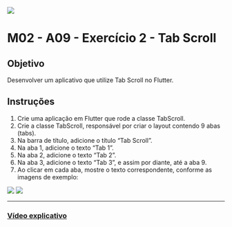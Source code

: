 ![](https://i.imgur.com/xG74tOh.png)

# M02 - A09 - Exercício 2 - Tab Scroll

## Objetivo

Desenvolver um aplicativo que utilize Tab Scroll no Flutter.

## Instruções

1. Crie uma aplicação em Flutter que rode a classe TabScroll.
2. Crie a classe TabScroll, responsável por criar o layout contendo 9 abas (tabs).
3. Na barra de título, adicione o título “Tab Scroll”.
4. Na aba 1, adicione o texto “Tab 1”.
5. Na aba 2, adicione o texto “Tab 2”.
6. Na aba 3, adicione o texto “Tab 3”, e assim por diante, até a aba 9.
7. Ao clicar em cada aba, mostre o texto correspondente, conforme as imagens de exemplo:

![](https://i.imgur.com/dyNArCy.png)
![](https://i.imgur.com/87nvMqC.png)

---

### [Vídeo explicativo](https://drive.google.com/file/d/1st2qBX-c2EwHFkVMTNTrFLjZu0gw6X7m/view?usp=sharing)
